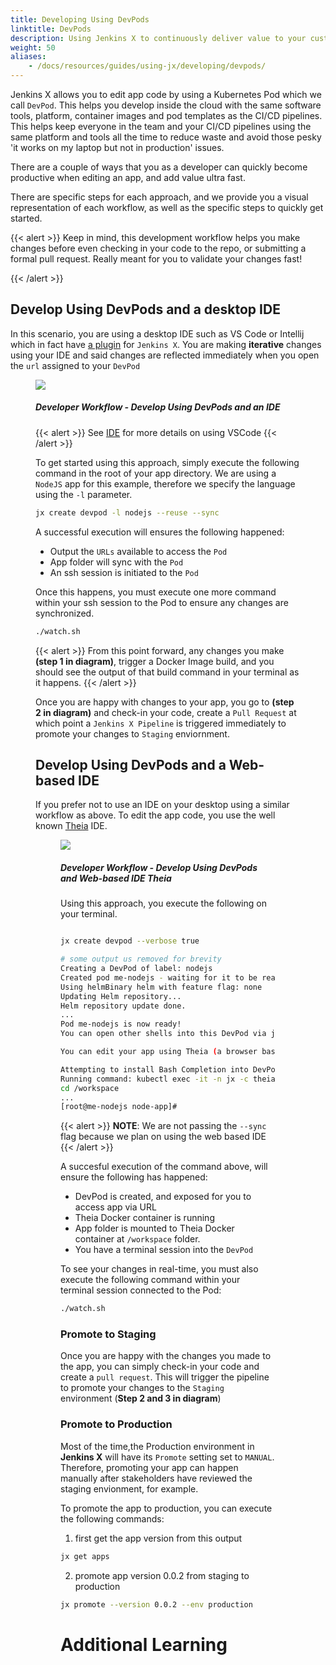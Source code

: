 ```yaml
---
title: Developing Using DevPods
linktitle: DevPods
description: Using Jenkins X to continuously deliver value to your customers
weight: 50
aliases:
    - /docs/resources/guides/using-jx/developing/devpods/
---
```


Jenkins X allows you to edit app code by using a Kubernetes Pod which we call `DevPod`.  This helps you develop inside the cloud with the same software tools, platform, container images and pod templates as the CI/CD pipelines. This helps keep everyone in the team and your CI/CD pipelines using the same platform and tools all the time to reduce waste and avoid those pesky 'it works on my laptop but not in production' issues.


There are a couple of ways that you as a developer can quickly become productive when editing an app, and add value ultra fast.

There are specific steps for each approach, and we provide you a visual representation of each workflow, as well as the specific steps to quickly get started.

{{< alert >}}
Keep in mind, this development workflow helps you make changes before even checking in your code to the repo, or submitting a formal pull request.  Really meant for you to validate your changes fast!

{{< /alert >}}

## Develop Using DevPods and a desktop IDE

In this scenario, you are using a desktop IDE such as VS Code or Intellij which in fact have [a plugin](/docs/resources/guides/using-jx/developing/ide/) for `Jenkins X`.  You are making **iterative** changes using your IDE and said changes are reflected immediately when you open the `url` assigned to your `DevPod`

<figure>
<img src="/images/developing/developer_workflow_ide.png" />
<figcaption>
<h5>Developer Workflow - Develop Using DevPods and an IDE</h5>
</figcaption>

{{< alert >}}
See [IDE](/docs/resources/guides/using-jx/developing/ide/#vs-code) for more details on using VSCode
{{< /alert >}}

To get started using this approach, simply execute the following command in the root of your app directory.  We are using a `NodeJS` app for this example, therefore we specify the language using the `-l` parameter.

```sh
jx create devpod -l nodejs --reuse --sync
```
A successful execution will ensures the following happened:

- Output the `URLs` available to access the `Pod`
- App folder will sync with the `Pod`
- An ssh session is initiated to the `Pod`

Once this happens, you must execute one more command within your ssh session to the Pod to ensure any changes are synchronized.

```sh
./watch.sh
```

{{< alert >}}
 From this point forward, any changes you make **(step 1 in diagram)**, trigger a Docker Image build, and you should see the output of that build command in your terminal as it happens.
{{< /alert >}}

Once you are happy with changes to your app, you go to **(step 2 in diagram)** and check-in your code, create a `Pull Request` at which point a `Jenkins X Pipeline` is triggered immediately to promote your changes to `Staging` enviornment.



## Develop Using DevPods and a Web-based IDE
If you prefer not to use an IDE on your desktop using a similar workflow as above.  To edit the app code, you use the well known [Theia](https://www.theia-ide.org/) IDE.

<figure>
<img src="/images/developing/developer_workflow_theia.png" />
<figcaption>
<h5>Developer Workflow - Develop Using DevPods and Web-based IDE Theia</h5>
</figcaption>

Using this approach, you execute the following on your terminal.

```sh

jx create devpod --verbose true

# some output us removed for brevity
Creating a DevPod of label: nodejs
Created pod me-nodejs - waiting for it to be ready...
Using helmBinary helm with feature flag: none
Updating Helm repository...
Helm repository update done.
...
Pod me-nodejs is now ready!
You can open other shells into this DevPod via jx create devpod

You can edit your app using Theia (a browser based IDE) at http://me-nodejs-theia.jx.yourdomain.com

Attempting to install Bash Completion into DevPod
Running command: kubectl exec -it -n jx -c theia me-nodejs -- /bin/sh -c mkdir -p /workspace
cd /workspace
...
[root@me-nodejs node-app]#
```

{{< alert >}}
 **NOTE**: We are not passing the `--sync` flag because we plan on using the web based IDE
{{< /alert >}}

A succesful execution of the command above, will ensure the following has happened:

- DevPod is created, and exposed for you to access app via URL
- Theia Docker container is running
- App folder is mounted to Theia Docker container at `/workspace` folder.
- You have a terminal session into the `DevPod`

To see your changes in real-time, you must also execute the following command within your terminal session connected to the Pod:

```sh
./watch.sh
```

### Promote to Staging
Once you are happy with the changes you made to the app, you can simply check-in your code and create a `pull request`.  This will trigger the pipeline to promote your changes to the `Staging` environment (**Step 2 and 3 in diagram**)

### Promote to Production
Most of the time,the Production environment in **Jenkins X** will have its `Promote` setting set to `MANUAL`.  Therefore, promoting your app can happen manually after stakeholders have reviewed the staging envionment, for example.

To promote the app to production, you can execute the following commands:

1. first get the app version from this output

```sh
jx get apps
```

2. promote app version 0.0.2 from staging to production

```sh
jx promote --version 0.0.2 --env production
```

# Additional Learning
